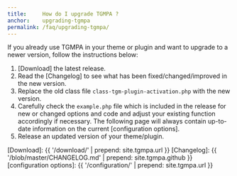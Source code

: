 ```yaml
---
title:     How do I upgrade TGMPA ?
anchor:    upgrading-tgmpa
permalink: /faq/upgrading-tgmpa/
---
```


If you already use TGMPA in your theme or plugin and want to upgrade to a newer version, follow the instructions below:

1. [Download] the latest release.
2. Read the [Changelog] to see what has been fixed/changed/improved in the new version.
3. Replace the old class file `class-tgm-plugin-activation.php` with the new version.
4. Carefully check the `example.php` file which is included in the release for new or changed options and code and adjust your existing function accordingly if necessary.
   The following page will always contain up-to-date information on the current [configuration options].
5. Release an updated version of your theme/plugin.


[Download]: {{ '/download/' | prepend: site.tgmpa.url }}
[Changelog]: {{ '/blob/master/CHANGELOG.md' | prepend: site.tgmpa.github }}
[configuration options]: {{ '/configuration/' | prepend: site.tgmpa.url }}
